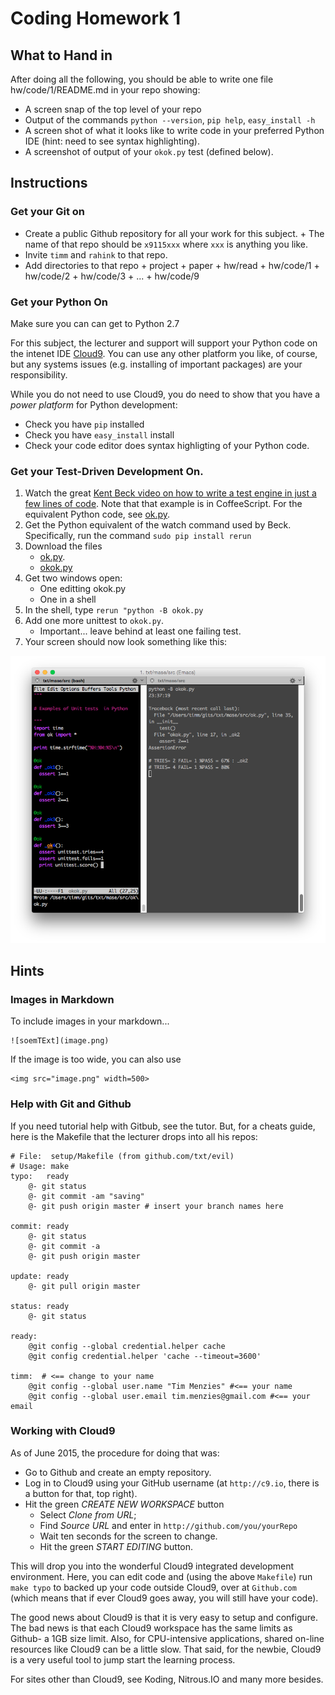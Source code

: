 # Coding Homework 1

## What to Hand in

After doing all the following, you should 
be able to write one file hw/code/1/README.md in your repo showing:

+ A screen snap of the top level of your repo
+ Output of the commands `python --version`, `pip help`, `easy_install -h`      
+ A screen shot of what it looks like to write code in your preferred Python IDE (hint: need to see syntax highlighting).
+ A screenshot of output of your `okok.py` test (defined below).

## Instructions

### Get your Git on

+ Create a public Github repository for all your work for this subject.
      + The name of that repo should be `x9115xxx` where `xxx` is anything you like.
+ Invite `timm` and ``rahink`` to that repo.
+ Add directories to that repo
      + project
      + paper
      + hw/read
      + hw/code/1
      + hw/code/2
      + hw/code/3
      + ...
      + hw/code/9

### Get your Python On

Make sure you can can get to Python 2.7

For this subject, the lecturer and support will support your Python code on the intenet IDE [Cloud9](http://c9.io).
You can use any other platform you like, of course, but any systems issues (e.g. installing of important packages)
are your responsibility.

While you do not need to use Cloud9, you do need
to show that you have a _power platform_ for Python development:

+ Check you have `pip` installed
+ Check you have `easy_install` install
+ Check your code editor does syntax highligting of your Python code.

### Get your Test-Driven Development On.

1. Watch the great [Kent Beck video on how to write a test engine in just a few lines of code](https://www.youtube.com/watch?v=nIonZ6-4nuU). Note
that that example is in CoffeeScript. For the equivalent Python code, see
[ok.py](src/ok.md).
2. Get the Python equivalent of the watch command used by Beck. Specifically, run the command
   `sudo pip install rerun`
3. Download the files
     + [ok.py](src/ok.md).
     + [okok.py](src/okok.md)
4. Get two windows open:
	 + One editting okok.py
	 + One in a shell
5. In the shell, type `rerun "python -B okok.py`
6. Add one more unittest to `okok.py`.
     + Important... leave behind at least one failing test.
7. Your screen should now look something like this:

![utest](img/unittest.png)


## Hints


### Images in Markdown

To include images in your markdown...

```
![soemTExt](image.png)
```

If the image is too wide, you can also use

```
<img src="image.png" width=500>
```

### Help with Git and Github

If you need tutorial help with Gitbub, see the tutor. But, for a cheats guide, here is the Makefile
that the lecturer drops into all his repos:

```
# File:  setup/Makefile (from github.com/txt/evil)
# Usage: make
typo:   ready
    @- git status
    @- git commit -am "saving"
    @- git push origin master # insert your branch names here

commit: ready
    @- git status
    @- git commit -a
    @- git push origin master

update: ready
    @- git pull origin master

status: ready
    @- git status

ready:
    @git config --global credential.helper cache
    @git config credential.helper 'cache --timeout=3600'

timm:  # <== change to your name
    @git config --global user.name "Tim Menzies" #<== your name
    @git config --global user.email tim.menzies@gmail.com #<== your email
```

### Working with Cloud9

As of June 2015, the procedure for doing that was:

+ Go to Github and create an empty repository.
+ Log in to Cloud9 using your GitHub username (at `http://c9.io`, there is a button for that, top right).
+ Hit the green _CREATE NEW WORKSPACE_ button
    + Select _Clone from URL_;
    + Find _Source URL_ and enter in `http://github.com/you/yourRepo`
	+ Wait ten seconds for the screen to change.
	+ Hit the green _START EDITING_ button. 

This will drop you into the wonderful Cloud9
integrated development environment. Here, you can
edit code and (using the above `Makefile`) run `make
typo` to backed up your code outside Cloud9, over at
`Github.com` (which means that if ever Cloud9 goes
away, you will still have your code).

The good news about Cloud9 is that it is very easy
to setup and configure. The bad news is that each
Cloud9 workspace has the same limits as Github- a
1GB size limit. Also, for CPU-intensive
applications, shared on-line resources like Cloud9
can be a little slow. That said, for the newbie,
Cloud9 is a very useful tool to jump start the
learning process.

For sites other than Cloud9, see Koding, Nitrous.IO and many more besides.


